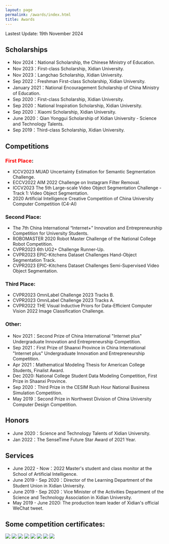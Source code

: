 ```yaml
---
layout: page
permalink: /awards/index.html
title: Awards
---
```


<!-- Lastest Update: 27th Aug 2023 &nbsp; [中文版本 (Chinese Version)](https://caihanlin.com/file/awards-zh/) -->
Lastest Update: 19th November 2024

## Scholarships
- Nov 2024：National Scholarship, the Chinese Ministry of Education.
- Nov 2023：First-class Scholarship, Xidian University.
- Nov 2023：Langchao Scholarship, Xidian University.
- Sep 2022：Freshman First-class Scholarship, Xidian University.
- January 2021：National Encouragement Scholarship of China Ministry of Education.
- Sep 2020：First-class Scholarship, Xidian University.
- Sep 2020：National Inspiration Scholarship, Xidian University.
- Sep 2020：Xiaomi Scholarship, Xidian University.
- June 2020：Qian Yonggui Scholarship of Xidian University - Science and Technology Talents.
- Sep 2019：Third-class Scholarship, Xidian University.

## Competitions

### **<font color='red'>First Place</font>**:
- ICCV2023 MUAD Uncertainty Estimation for Semantic Segmentation Challenge.
- ECCV2022 AIM 2022 Challenge on Instagram Filter Removal.
- ICCV2023 The 5th Large-scale Video Object Segmentation Challenge - Track 1: Video Object Segmentation.
- 2020 Artificial Intelligence Creative Competition of China University Computer Competition (C4-AI)

### Second Place:
- The 7th China International “Internet+” Innovation and Entrepreneurship Competition for University Students.
- ROBOMASTER 2020 Robot Master Challenge of the National College Robot Competition.
- CVPR2023 6th UG2+ Challenge Runner-Up.
- CVPR2023 EPIC-Kitchens Dataset Challenges Hand-Object Segmentation Track.
- CVPR2023 EPIC-Kitchens Dataset Challenges Semi-Supervised Video Object Segmentation.

### Third Place:
- CVPR2023 OmniLabel Challenge 2023 Tracks B.
- CVPR2023 OmniLabel Challenge 2023 Tracks A.
- CVPR2022 THE Visual Inductive Priors for Data-Efficient Computer Vision 2022 Image Classification Challenge.

### Other:

- Nov 2021：Second Prize of China International "Internet plus" Undergraduate Innovation and Entrepreneurship Competition.
- Sep 2021：First Prize of Shaanxi Province in China International "Internet plus" Undergraduate Innovation and Entrepreneurship Competition.
- Apr 2021：Mathematical Modeling Thesis for American College Students, Finalist Award.
- Dec 2020: National College Student Data Modeling Competition, First Prize in Shaanxi Province.
- Sep 2020：Third Prize in the CESIM Rush Hour National Business Simulation Competition.
- May 2019：Second Prize in Northwest Division of China University Computer Design Competition.

## Honors

- June 2020：Science and Technology Talents of Xidian University.
- Jan 2022：The SenseTime Future Star Award of 2021 Year.

## Services

- June 2022 - Now：2022 Master's student and class monitor at the School of Artificial Intelligence.
- June 2019 - Sep 2020：Director of the Learning Department of the Student Union in Xidian University.
- June 2019 - Sep 2020：Vice Minister of the Activities Department of the Science and Technology Association in Xidian University.
- May 2019 - June 2020: The production team leader of Xidian's official WeChat tweet.

## Some competition certificates:
<img src="/images/iccv20231.jpg">

<img src="/images/SenseTimeFutureStar.jpg">

<img src="/images/AIM_cerificates.png">

<img src="/images/MUAD_certificate.png">

<img src="/images/Epic_certificate.png">

<img src="/images/CCCCAI.png">

<img src="/images/Internet+.jpg">

<img src="/images/RM.jpg">

